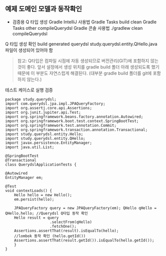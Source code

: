 ## 예제 도메인 모델과 동작확인
- 검증용 Q 타입 생성
  Gradle IntelliJ 사용법
  Gradle Tasks build clean
  Gradle Tasks other compileQuerydsl
  Gradle 콘솔 사용법
  ./gradlew clean compileQuerydsl

Q 타입 생성 확인
build generated querydsl
study.querydsl.entity.QHello.java 파일이 생성되어 있어야 함
> 참고: Q타입은 컴파일 시점에 자동 생성되므로 버전관리(GIT)에 포함하지 않는 것이 좋다. 앞서 설정에서 생성 위치를 gradle build 폴더 아래 생성되도록 했기 때문에 이 부분도 자연스럽게 해결된다. (대부분 gradle build 폴더를 git에 포함하지 않는다.)


테스트 케이스로 실행 검증

    package study.querydsl;
    import com.querydsl.jpa.impl.JPAQueryFactory;
    import org.assertj.core.api.Assertions;
    import org.junit.jupiter.api.Test;
    import org.springframework.beans.factory.annotation.Autowired;
    import org.springframework.boot.test.context.SpringBootTest;
    import org.springframework.test.annotation.Commit;
    import org.springframework.transaction.annotation.Transactional;
    import study.querydsl.entity.Hello;
    import study.querydsl.entity.QHello;
    import javax.persistence.EntityManager;
    import java.util.List;
    
    @SpringBootTest
    @Transactional
    class QuerydslApplicationTests {
    
    @Autowired
    EntityManager em;
    
    @Test
    void contextLoads() {
        Hello hello = new Hello();
        em.persist(hello);
    
        JPAQueryFactory query = new JPAQueryFactory(em); QHello qHello = QHello.hello; //Querydsl Q타입 동작 확인
        Hello result = query
                        .selectFrom(qHello)
                        .fetchOne();
        Assertions.assertThat(result).isEqualTo(hello);
        //lombok 동작 확인 (hello.getId())
        Assertions.assertThat(result.getId()).isEqualTo(hello.getId());
        }
    }